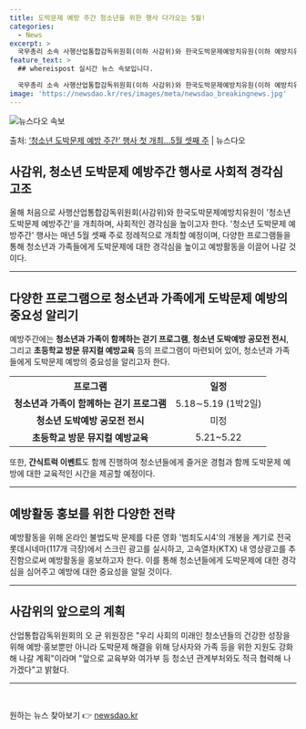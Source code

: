 ```yaml
---
title: 도박문제 예방 주간 청소년을 위한 행사 다가오는 5월!
categories:
  - News
excerpt: >
  국무총리 소속 사행산업통합감독위원회(이하 사감위)와 한국도박문제예방치유원(이하 예방치유원)은 올해 처음으로 …
feature_text: >
  ## whereispost 실시간 뉴스 속보입니다.

  국무총리 소속 사행산업통합감독위원회(이하 사감위)와 한국도박문제예방치유원(이하 예방치유원)은 올해 처음으로 …
image: 'https://newsdao.kr/res/images/meta/newsdao_breakingnews.jpg'
---
```


![뉴스다오 속보](https://newsdao.kr/res/images/meta/newsdao_breakingnews.jpg)

<p>출처: <a href="https://newsdao.kr/3682" rel="dofollow">‘청소년 도박문제 예방 주간’ 행사 첫 개최…5월 셋째 주</a> | 뉴스다오</p>

<h2 data-ke-size="size26">사감위, 청소년 도박문제 예방주간 행사로 사회적 경각심 고조</h2>

<p data-ke-size="size16">올해 처음으로 사행산업통합감독위원회(사감위)와 한국도박문제예방치유원이 '청소년 도박문제 예방주간'을 개최하며, 사회적인 경각심을 높이고자 한다. '청소년 도박문제 예방주간' 행사는 매년 5월 셋째 주로 정례적으로 개최할 예정이며, 다양한 프로그램들을 통해 청소년과 가족들에게 도박문제에 대한 경각심을 높이고 예방활동을 이끌어 나갈 것이다.</p>

<hr>

<h2 data-ke-size="size24">다양한 프로그램으로 청소년과 가족에게 도박문제 예방의 중요성 알리기</h2>

<p data-ke-size="size16">예방주간에는 <b>청소년과 가족이 함께하는 걷기 프로그램</b>, <b>청소년 도박예방 공모전 전시</b>, 그리고 <b>초등학교 방문 뮤지컬 예방교육</b> 등의 프로그램이 마련되어 있어, 청소년과 가족들에게 도박문제 예방의 중요성을 알리고자 한다.</p>

<table>
	<tr>
		<th>프로그램</th>
		<th>일정</th>
	</tr>
	<tr>
		<td style="text-align: center; height: 17px;"><b>청소년과 가족이 함께하는 걷기 프로그램</b></td>
		<td style="text-align: center; height: 17px;">5.18∼5.19 (1박2일)</td>
	</tr>
	<tr>
		<td style="text-align: center; height: 17px;"><b>청소년 도박예방 공모전 전시</b></td>
		<td style="text-align: center; height: 17px;">미정</td>
	</tr>
	<tr>
		<td style="text-align: center; height: 17px;"><b>초등학교 방문 뮤지컬 예방교육</b></td>
		<td style="text-align: center; height: 17px;">5.21~5.22</td>
	</tr>
</table>

<p data-ke-size="size16">또한, <b>간식트럭 이벤트</b>도 함께 진행하여 청소년들에게 즐거운 경험과 함께 도박문제 예방에 대한 교육적인 시간을 제공할 예정이다.</p>

<hr>

<h2 data-ke-size="size24">예방활동 홍보를 위한 다양한 전략</h2>

<p data-ke-size="size16">예방활동을 위해 온라인 불법도박 문제를 다룬 영화 '범죄도시4'의 개봉을 계기로 전국 롯데시네마(117개 극장)에서 스크린 광고를 실시하고, 고속열차(KTX) 내 영상광고를 추진함으로써 예방활동을 홍보하고자 한다. 이를 통해 청소년들에게 도박문제에 대한 경각심을 심어주고 예방에 대한 중요성을 알릴 것이다.</p>

<hr>

<h2 data-ke-size="size24">사감위의 앞으로의 계획</h2>

<p data-ke-size="size16">산업통합감독위원회의 오 균 위원장은 "우리 사회의 미래인 청소년들의 건강한 성장을 위해 예방·홍보뿐만 아니라 도박문제 해결을 위해 당사자와 가족 등을 위한 지원도 강화해 나갈 계획"이라며 "앞으로 교육부와 여가부 등 청소년 관계부처와도 적극 협력해 나가겠다"고 밝혔다.</p>

<hr>

<p data-ke-size="size16">&nbsp;</p> 

원하는 뉴스 찾아보기 👉 <a href="https://newsdao.kr" rel="dofollow">newsdao.kr</a>


